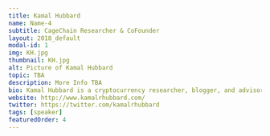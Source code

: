 ```yaml
---
title: Kamal Hubbard
name: Name-4
subtitle: CageChain Researcher & CoFounder
layout: 2018_default
modal-id: 1
img: KH.jpg
thumbnail: KH.jpg
alt: Picture of Kamal Hubbard
topic: TBA
description: More Info TBA
bio: Kamal Hubbard is a cryptocurrency researcher, blogger, and advisor.  He began his exploration of blockchain technology in 2013 after learning about Bitcoin while conducting research into securities litigation at the Rock Center for Corporate Governance at Stanford University.  Mr. Hubbard went on to steadfastly watch the cryptocurrency markets and its patterns of fraud and losses.  Kamal is a former Mayoral Appointee to the San Francisco Airport Commission’s Office of Social Responsibility and Community Sustainability.  In that position, Mr. Hubbard certified small businesses under the Airport Concession Disadvantaged Business Enterprise (“ACDBE”) program.  Kamal joined CageChain with the dual purpose of shortening the learning curve associated with blockchain technology and quickening wide scale cryptocurrency adoption.  Mr. Hubbard has served as a member of the board of Sustainable San Mateo County and the former Chair of the California Unified Certification Program's ACDBE cluster.  Kamal has served as an advisor to the Tao Music Blockchain (XTO) and is assisting with the upcoming launch of AltMarket, Inc.
website: http://www.kamalrhubbard.com/
twitter: https://twitter.com/kamalrhubbard
tags: [speaker]
featuredOrder: 4
---
```

